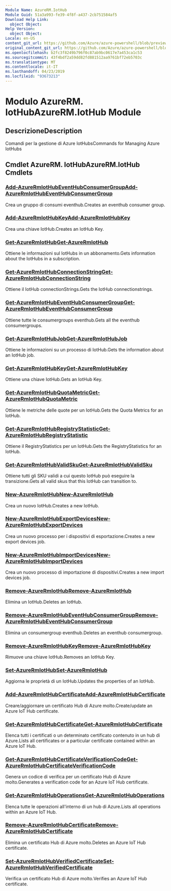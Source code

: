 ```yaml
---
Module Name: AzureRM.IotHub
Module Guid: 51a3a993-fe39-4f8f-a437-2cb751584af5
Download Help Link:
  object Object: 
Help Version:
  object Object: 
Locale: en-US
content_git_url: https://github.com/Azure/azure-powershell/blob/preview/src/ResourceManager/IotHub/Commands.IotHub/help/AzureRM.IotHub.md
original_content_git_url: https://github.com/Azure/azure-powershell/blob/preview/src/ResourceManager/IotHub/Commands.IotHub/help/AzureRM.IotHub.md
ms.openlocfilehash: b2fc3f8249b796f0c87ab9bc0617e7a453ca1c53
ms.sourcegitcommit: 43f4bdf2a59dd82fd881512aa9761bf72eb5703c
ms.translationtype: MT
ms.contentlocale: it-IT
ms.lasthandoff: 04/23/2019
ms.locfileid: "93673213"
---
```

# <span data-ttu-id="4cc53-101">Modulo AzureRM. IotHub</span><span class="sxs-lookup"><span data-stu-id="4cc53-101">AzureRM.IotHub Module</span></span>
## <span data-ttu-id="4cc53-102">Descrizione</span><span class="sxs-lookup"><span data-stu-id="4cc53-102">Description</span></span>
<span data-ttu-id="4cc53-103">Comandi per la gestione di Azure IotHubs</span><span class="sxs-lookup"><span data-stu-id="4cc53-103">Commands for Managing Azure IotHubs</span></span>

## <span data-ttu-id="4cc53-104">Cmdlet AzureRM. IotHub</span><span class="sxs-lookup"><span data-stu-id="4cc53-104">AzureRM.IotHub Cmdlets</span></span>
### [<span data-ttu-id="4cc53-105">Add-AzureRmIotHubEventHubConsumerGroup</span><span class="sxs-lookup"><span data-stu-id="4cc53-105">Add-AzureRmIotHubEventHubConsumerGroup</span></span>](Add-AzureRmIotHubEventHubConsumerGroup.md)
<span data-ttu-id="4cc53-106">Crea un gruppo di consumi eventhub.</span><span class="sxs-lookup"><span data-stu-id="4cc53-106">Creates an eventhub consumer group.</span></span>

### [<span data-ttu-id="4cc53-107">Add-AzureRmIotHubKey</span><span class="sxs-lookup"><span data-stu-id="4cc53-107">Add-AzureRmIotHubKey</span></span>](Add-AzureRmIotHubKey.md)
<span data-ttu-id="4cc53-108">Crea una chiave IotHub.</span><span class="sxs-lookup"><span data-stu-id="4cc53-108">Creates an IotHub Key.</span></span>

### [<span data-ttu-id="4cc53-109">Get-AzureRmIotHub</span><span class="sxs-lookup"><span data-stu-id="4cc53-109">Get-AzureRmIotHub</span></span>](Get-AzureRmIotHub.md)
<span data-ttu-id="4cc53-110">Ottiene le informazioni sul IotHubs in un abbonamento.</span><span class="sxs-lookup"><span data-stu-id="4cc53-110">Gets information about the IotHubs in a subscription.</span></span>

### [<span data-ttu-id="4cc53-111">Get-AzureRmIotHubConnectionString</span><span class="sxs-lookup"><span data-stu-id="4cc53-111">Get-AzureRmIotHubConnectionString</span></span>](Get-AzureRmIotHubConnectionString.md)
<span data-ttu-id="4cc53-112">Ottiene il IotHub connectionStrings.</span><span class="sxs-lookup"><span data-stu-id="4cc53-112">Gets the IotHub connectionstrings.</span></span>

### [<span data-ttu-id="4cc53-113">Get-AzureRmIotHubEventHubConsumerGroup</span><span class="sxs-lookup"><span data-stu-id="4cc53-113">Get-AzureRmIotHubEventHubConsumerGroup</span></span>](Get-AzureRmIotHubEventHubConsumerGroup.md)
<span data-ttu-id="4cc53-114">Ottiene tutte le consumergroups eventhub.</span><span class="sxs-lookup"><span data-stu-id="4cc53-114">Gets all the eventhub consumergroups.</span></span>

### [<span data-ttu-id="4cc53-115">Get-AzureRmIotHubJob</span><span class="sxs-lookup"><span data-stu-id="4cc53-115">Get-AzureRmIotHubJob</span></span>](Get-AzureRmIotHubJob.md)
<span data-ttu-id="4cc53-116">Ottiene le informazioni su un processo di IotHub.</span><span class="sxs-lookup"><span data-stu-id="4cc53-116">Gets the information about an IotHub job.</span></span>

### [<span data-ttu-id="4cc53-117">Get-AzureRmIotHubKey</span><span class="sxs-lookup"><span data-stu-id="4cc53-117">Get-AzureRmIotHubKey</span></span>](Get-AzureRmIotHubKey.md)
<span data-ttu-id="4cc53-118">Ottiene una chiave IotHub.</span><span class="sxs-lookup"><span data-stu-id="4cc53-118">Gets an IotHub Key.</span></span>

### [<span data-ttu-id="4cc53-119">Get-AzureRmIotHubQuotaMetric</span><span class="sxs-lookup"><span data-stu-id="4cc53-119">Get-AzureRmIotHubQuotaMetric</span></span>](Get-AzureRmIotHubQuotaMetric.md)
<span data-ttu-id="4cc53-120">Ottiene le metriche delle quote per un IotHub.</span><span class="sxs-lookup"><span data-stu-id="4cc53-120">Gets the Quota Metrics for an IotHub.</span></span>

### [<span data-ttu-id="4cc53-121">Get-AzureRmIotHubRegistryStatistic</span><span class="sxs-lookup"><span data-stu-id="4cc53-121">Get-AzureRmIotHubRegistryStatistic</span></span>](Get-AzureRmIotHubRegistryStatistic.md)
<span data-ttu-id="4cc53-122">Ottiene il RegistryStatistics per un IotHub.</span><span class="sxs-lookup"><span data-stu-id="4cc53-122">Gets the RegistryStatistics for an IotHub.</span></span>

### [<span data-ttu-id="4cc53-123">Get-AzureRmIotHubValidSku</span><span class="sxs-lookup"><span data-stu-id="4cc53-123">Get-AzureRmIotHubValidSku</span></span>](Get-AzureRmIotHubValidSku.md)
<span data-ttu-id="4cc53-124">Ottiene tutti gli SKU validi a cui questo IotHub può eseguire la transizione.</span><span class="sxs-lookup"><span data-stu-id="4cc53-124">Gets all valid skus that this IotHub can transition to.</span></span>

### [<span data-ttu-id="4cc53-125">New-AzureRmIotHub</span><span class="sxs-lookup"><span data-stu-id="4cc53-125">New-AzureRmIotHub</span></span>](New-AzureRmIotHub.md)
<span data-ttu-id="4cc53-126">Crea un nuovo IotHub.</span><span class="sxs-lookup"><span data-stu-id="4cc53-126">Creates a new IotHub.</span></span>

### [<span data-ttu-id="4cc53-127">New-AzureRmIotHubExportDevices</span><span class="sxs-lookup"><span data-stu-id="4cc53-127">New-AzureRmIotHubExportDevices</span></span>](New-AzureRmIotHubExportDevices.md)
<span data-ttu-id="4cc53-128">Crea un nuovo processo per i dispositivi di esportazione.</span><span class="sxs-lookup"><span data-stu-id="4cc53-128">Creates a new export devices job.</span></span>

### [<span data-ttu-id="4cc53-129">New-AzureRmIotHubImportDevices</span><span class="sxs-lookup"><span data-stu-id="4cc53-129">New-AzureRmIotHubImportDevices</span></span>](New-AzureRmIotHubImportDevices.md)
<span data-ttu-id="4cc53-130">Crea un nuovo processo di importazione di dispositivi.</span><span class="sxs-lookup"><span data-stu-id="4cc53-130">Creates a new import devices job.</span></span>

### [<span data-ttu-id="4cc53-131">Remove-AzureRmIotHub</span><span class="sxs-lookup"><span data-stu-id="4cc53-131">Remove-AzureRmIotHub</span></span>](Remove-AzureRmIotHub.md)
<span data-ttu-id="4cc53-132">Elimina un IotHub.</span><span class="sxs-lookup"><span data-stu-id="4cc53-132">Deletes an IotHub.</span></span>

### [<span data-ttu-id="4cc53-133">Remove-AzureRmIotHubEventHubConsumerGroup</span><span class="sxs-lookup"><span data-stu-id="4cc53-133">Remove-AzureRmIotHubEventHubConsumerGroup</span></span>](Remove-AzureRmIotHubEventHubConsumerGroup.md)
<span data-ttu-id="4cc53-134">Elimina un consumergroup eventhub.</span><span class="sxs-lookup"><span data-stu-id="4cc53-134">Deletes an eventhub consumergroup.</span></span>

### [<span data-ttu-id="4cc53-135">Remove-AzureRmIotHubKey</span><span class="sxs-lookup"><span data-stu-id="4cc53-135">Remove-AzureRmIotHubKey</span></span>](Remove-AzureRmIotHubKey.md)
<span data-ttu-id="4cc53-136">Rimuove una chiave IotHub.</span><span class="sxs-lookup"><span data-stu-id="4cc53-136">Removes an IotHub Key.</span></span>

### [<span data-ttu-id="4cc53-137">Set-AzureRmIotHub</span><span class="sxs-lookup"><span data-stu-id="4cc53-137">Set-AzureRmIotHub</span></span>](Set-AzureRmIotHub.md)
<span data-ttu-id="4cc53-138">Aggiorna le proprietà di un IotHub.</span><span class="sxs-lookup"><span data-stu-id="4cc53-138">Updates the properties of an IotHub.</span></span>

### [<span data-ttu-id="4cc53-139">Add-AzureRmIotHubCertificate</span><span class="sxs-lookup"><span data-stu-id="4cc53-139">Add-AzureRmIotHubCertificate</span></span>](Add-AzureRmIotHubCertificate.md)
<span data-ttu-id="4cc53-140">Creare/aggiornare un certificato Hub di Azure molto.</span><span class="sxs-lookup"><span data-stu-id="4cc53-140">Create/update an Azure IoT Hub certificate.</span></span>

### [<span data-ttu-id="4cc53-141">Get-AzureRmIotHubCertificate</span><span class="sxs-lookup"><span data-stu-id="4cc53-141">Get-AzureRmIotHubCertificate</span></span>](Get-AzureRmIotHubCertificate.md)
<span data-ttu-id="4cc53-142">Elenca tutti i certificati o un determinato certificato contenuto in un hub di Azure.</span><span class="sxs-lookup"><span data-stu-id="4cc53-142">Lists all certificates or a particular certificate contained within an Azure IoT Hub.</span></span> 

### [<span data-ttu-id="4cc53-143">Get-AzureRmIotHubCertificateVerificationCode</span><span class="sxs-lookup"><span data-stu-id="4cc53-143">Get-AzureRmIotHubCertificateVerificationCode</span></span>](Get-AzureRmIotHubCertificateVerificationCode.md)
<span data-ttu-id="4cc53-144">Genera un codice di verifica per un certificato Hub di Azure molto.</span><span class="sxs-lookup"><span data-stu-id="4cc53-144">Generates a verification code for an Azure IoT Hub certificate.</span></span> 

### [<span data-ttu-id="4cc53-145">Get-AzureRmIotHubOperations</span><span class="sxs-lookup"><span data-stu-id="4cc53-145">Get-AzureRmIotHubOperations</span></span>](Get-AzureRmIotHubOperations.md)
<span data-ttu-id="4cc53-146">Elenca tutte le operazioni all'interno di un hub di Azure.</span><span class="sxs-lookup"><span data-stu-id="4cc53-146">Lists all operations within an Azure IoT Hub.</span></span> 

### [<span data-ttu-id="4cc53-147">Remove-AzureRmIotHubCertificate</span><span class="sxs-lookup"><span data-stu-id="4cc53-147">Remove-AzureRmIotHubCertificate</span></span>](Remove-AzureRmIotHubCertificate.md)
<span data-ttu-id="4cc53-148">Elimina un certificato Hub di Azure molto.</span><span class="sxs-lookup"><span data-stu-id="4cc53-148">Deletes an Azure IoT Hub certificate.</span></span>

### [<span data-ttu-id="4cc53-149">Set-AzureRmIotHubVerifiedCertificate</span><span class="sxs-lookup"><span data-stu-id="4cc53-149">Set-AzureRmIotHubVerifiedCertificate</span></span>](Set-AzureRmIotHubVerifiedCertificate.md)
<span data-ttu-id="4cc53-150">Verifica un certificato Hub di Azure molto.</span><span class="sxs-lookup"><span data-stu-id="4cc53-150">Verifies an Azure IoT Hub certificate.</span></span> 
